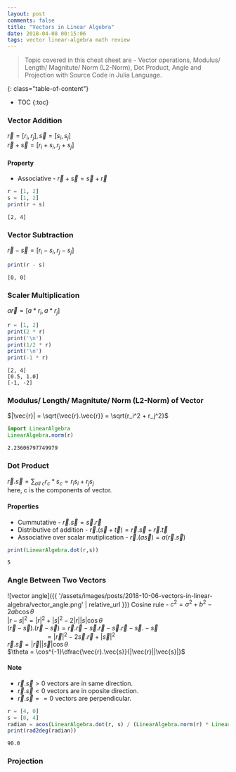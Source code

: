 ```yaml
---
layout: post
comments: false
title: "Vectors in Linear Algebra"
date: 2018-04-08 00:15:06
tags: vector linear-algebra math review
---
```


>    Topic covered in this cheat sheet are - Vector operations, Modulus/ Length/ Magnitute/ Norm (L2-Norm), Dot Product, Angle and Projection with Source Code in Julia Language.


<!--more-->

{: class="table-of-content"}
* TOC
{:toc}


### Vector Addition
$\vec{r} = [r_i, r_j], \vec{s} = [s_i, s_j]$ <br>
$\vec{r} + \vec{s} = [r_i + s_i, r_j + s_j]$
#### Property
- Associative - $\vec{r} + \vec{s} = \vec{s} + \vec{r}$


```julia
r = [1, 2]
s = [1, 2]
print(r + s)
```

    [2, 4]

### Vector Subtraction
$\vec{r} - \vec{s} = [r_i - s_i, r_j - s_j]$


```julia
print(r - s)
```

    [0, 0]

### Scaler Multiplication
$a\vec{r} = [a*r_i, a*r_j]$


```julia
r = [1, 2]
print(2 * r)
print('\n')
print(1/2 * r)
print('\n')
print(-1 * r)
```

    [2, 4]
    [0.5, 1.0]
    [-1, -2]

### Modulus/ Length/ Magnitute/ Norm (L2-Norm) of Vector
$|\vec{r}| = \sqrt{\vec{r}.\vec{r}} = \sqrt{r_i^2 + r_j^2}$


```julia
import LinearAlgebra
LinearAlgebra.norm(r)
```




    2.23606797749979



### Dot Product
$\vec{r}.\vec{s} = \sum_{all \ c}{r_c * s_c} = r_i s_i + r_j s_j$ <br>
here, c is the components of vector.
#### Properties
- Cummutative - $\vec{r}.\vec{s} = \vec{s}.\vec{r}$
- Distributive of addition - $\vec{r}.(\vec{s} + \vec{t}) = \vec{r}.\vec{s} + \vec{r}.\vec{t}$
- Associative over scalar mutiplication - $\vec{r}.(a \vec{s}) = a(\vec{r}.\vec{s})$


```julia
print(LinearAlgebra.dot(r,s))
```

    5

### Angle Between Two Vectors
![vector angle]({{ '/assets/images/posts/2018-10-06-vectors-in-linear-algebra/vector_angle.png' | relative_url }})
Cosine rule - $c^2 = a^2 + b^2 - 2ab\cos\theta$ <br>
$|r - s|^2 = |r|^2 + |s|^2 - 2|r||s|\cos\theta$ <br>
$(\vec{r} - \vec{s}).(\vec{r} - \vec{s}) = \vec{r}.\vec{r} - \vec{s}.\vec{r} - \vec{s}.\vec{r} -\vec{s}.-\vec{s}$ <br>
$\quad\quad\quad\quad\quad \  = |\vec{r}|^2 -2\vec{s}.\vec{r} + |\vec{s}|^2$ <br>
$\vec{r}.\vec{s} = |\vec{r}||\vec{s}|\cos\theta$ <br>
$\theta = \cos^{-1}\dfrac{\vec{r}.\vec{s}}{|\vec{r}||\vec{s}|}$ <br>

#### Note 

- $\vec{r}.\vec{s} > 0$ vectors are in same direction. <br>
- $\vec{r}.\vec{s} < 0$ vectors are in oposite direction. <br>
- $\vec{r}.\vec{s} == 0$ vectors are perpendicular. <br>


```julia
r = [4, 0]
s = [0, 4]
radian = acos(LinearAlgebra.dot(r, s) / (LinearAlgebra.norm(r) * LinearAlgebra.norm(s)))
print(rad2deg(radian))
```

    90.0

### Projection
